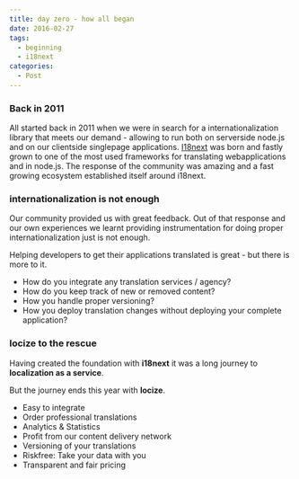 ```yaml
---
title: day zero - how all began
date: 2016-02-27
tags:
  - beginning
  - i18next
categories:
  - Post
---
```


<div style="display: none;">
![](/images/locize_color.svg "locize © inweso GmbH")
</div>

### Back in 2011

All started back in 2011 when we were in search for a internationalization library that meets our demand - allowing to run both on serverside node.js and on our clientside singlepage applications. [I18next](http://www.i18next.com) was born and fastly grown to one of the most used frameworks for translating webapplications and in node.js. The response of the community was amazing and a fast growing ecosystem established itself around i18next.


### internationalization is not enough

Our community provided us with great feedback. Out of that response and our own experiences we learnt providing instrumentation for doing proper internationalization just is not enough.

Helping developers to get their applications translated is great - but there is more to it.

- How do you integrate any translation services / agency?
- How do you keep track of new or removed content?
- How you handle proper versioning?
- How you deploy translation changes without deploying your complete application?


### locize to the rescue

Having created the foundation with **i18next** it was a long journey to **localization as a service**.

But the journey ends this year with **locize**.

- Easy to integrate
- Order professional translations
- Analytics & Statistics
- Profit from our content delivery network
- Versioning of your translations
- Riskfree: Take your data with you
- Transparent and fair pricing

